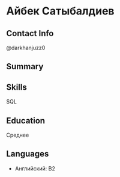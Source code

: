 # Айбек Сатыбалдиев

## Contact Info
@darkhanjuzz0

## Summary


## Skills
SQL
  

## Education
Среднее



## Languages
- Английский: B2

